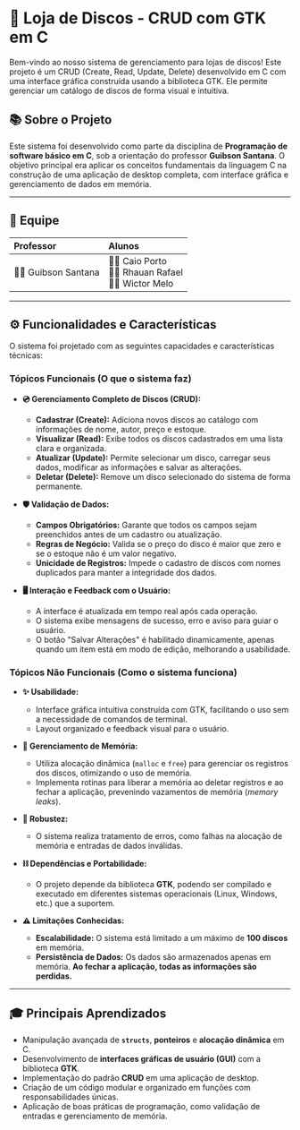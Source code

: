 # 🎵 Loja de Discos - CRUD com GTK em C

Bem-vindo ao nosso sistema de gerenciamento para lojas de discos! Este projeto é um CRUD (Create, Read, Update, Delete) desenvolvido em C com uma interface gráfica construída usando a biblioteca GTK. Ele permite gerenciar um catálogo de discos de forma visual e intuitiva.

## 📚 Sobre o Projeto

Este sistema foi desenvolvido como parte da disciplina de **Programação de software básico em C**, sob a orientação do professor **Guibson Santana**. O objetivo principal era aplicar os conceitos fundamentais da linguagem C na construção de uma aplicação de desktop completa, com interface gráfica e gerenciamento de dados em memória.

---

## 👥 Equipe

| Professor           | Alunos                                                  |
| :------------------ | :------------------------------------------------------ |
| 👨‍🏫 Guibson Santana | 👨‍💻 Caio Porto <br> 👨‍💻 Rhauan Rafael <br> 👨‍💻 Wictor Melo |

---

## ⚙️ Funcionalidades e Características

O sistema foi projetado com as seguintes capacidades e características técnicas:

### **Tópicos Funcionais (O que o sistema faz)**

* **💿 Gerenciamento Completo de Discos (CRUD):**
    * **Cadastrar (Create):** Adiciona novos discos ao catálogo com informações de nome, autor, preço e estoque.
    * **Visualizar (Read):** Exibe todos os discos cadastrados em uma lista clara e organizada.
    * **Atualizar (Update):** Permite selecionar um disco, carregar seus dados, modificar as informações e salvar as alterações.
    * **Deletar (Delete):** Remove um disco selecionado do sistema de forma permanente.

* **🛡️ Validação de Dados:**
    * **Campos Obrigatórios:** Garante que todos os campos sejam preenchidos antes de um cadastro ou atualização.
    * **Regras de Negócio:** Valida se o preço do disco é maior que zero e se o estoque não é um valor negativo.
    * **Unicidade de Registros:** Impede o cadastro de discos com nomes duplicados para manter a integridade dos dados.

* **🖥️ Interação e Feedback com o Usuário:**
    * A interface é atualizada em tempo real após cada operação.
    * O sistema exibe mensagens de sucesso, erro e aviso para guiar o usuário.
    * O botão "Salvar Alterações" é habilitado dinamicamente, apenas quando um item está em modo de edição, melhorando a usabilidade.

### **Tópicos Não Funcionais (Como o sistema funciona)**

* **✨ Usabilidade:**
    * Interface gráfica intuitiva construída com GTK, facilitando o uso sem a necessidade de comandos de terminal.
    * Layout organizado e feedback visual para o usuário.

* **🧠 Gerenciamento de Memória:**
    * Utiliza alocação dinâmica (`malloc` e `free`) para gerenciar os registros dos discos, otimizando o uso de memória.
    * Implementa rotinas para liberar a memória ao deletar registros e ao fechar a aplicação, prevenindo vazamentos de memória (*memory leaks*).

* **🔧 Robustez:**
    * O sistema realiza tratamento de erros, como falhas na alocação de memória e entradas de dados inválidas.

* **⛓️ Dependências e Portabilidade:**
    * O projeto depende da biblioteca **GTK**, podendo ser compilado e executado em diferentes sistemas operacionais (Linux, Windows, etc.) que a suportem.

* **⚠️ Limitações Conhecidas:**
    * **Escalabilidade:** O sistema está limitado a um máximo de **100 discos** em memória.
    * **Persistência de Dados:** Os dados são armazenados apenas em memória. **Ao fechar a aplicação, todas as informações são perdidas.**

---

## 🎓 Principais Aprendizados

* Manipulação avançada de **`structs`**, **ponteiros** e **alocação dinâmica** em C.
* Desenvolvimento de **interfaces gráficas de usuário (GUI)** com a biblioteca **GTK**.
* Implementação do padrão **CRUD** em uma aplicação de desktop.
* Criação de um código modular e organizado em funções com responsabilidades únicas.
* Aplicação de boas práticas de programação, como validação de entradas e gerenciamento de memória.
